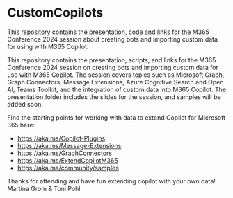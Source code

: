 # CustomCopilots

This repository contains the presentation, code and links for the M365 Conference 2024 session about creating bots and importing custom data for using with M365 Copilot.  

This repository contains the presentation, scripts, and links for the M365 Conference 2024 session on creating bots and importing custom data for use with M365 Copilot. The session covers topics such as Microsoft Graph, Graph Connectors, Message Extensions, Azure Cognitive Search and Open AI, Teams Toolkit, and the integration of custom data into M365 Copilot. The presentation folder includes the slides for the session, and samples will be added soon.

Find the starting points for working with data to extend Copilot for Microsoft 365 here:

- https://aka.ms/Copilot-Plugins
- https://aka.ms/Message-Extensions
- https://aka.ms/GraphConnectors
- https://aka.ms/ExtendCopilotM365
- https://aka.ms/community/samples

Thanks for attending and have fun extending copilot with your own data!  
Martina Grom & Toni Pohl  


